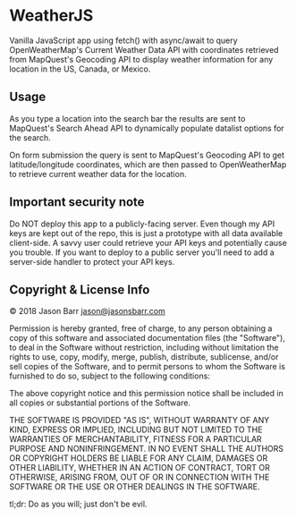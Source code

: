# WeatherJS

Vanilla JavaScript app using fetch() with async/await to query OpenWeatherMap's Current Weather Data API with coordinates retrieved from MapQuest's Geocoding API to display weather information for any location in the US, Canada, or Mexico.

## Usage

As you type a location into the search bar the results are sent to MapQuest's Search Ahead API to dynamically populate datalist options for the search.

On form submission the query is sent to MapQuest's Geocoding API to get latitude/longitude coordinates, which are then passed to OpenWeatherMap to retrieve current weather data for the location.

## Important security note

Do NOT deploy this app to a publicly-facing server. Even though my API keys are kept out of the repo, this is just a prototype with all data available client-side. A savvy user could retrieve your API keys and potentially cause you trouble. If you want to deploy to a public server you'll need to add a server-side handler to protect your API keys.

## Copyright & License Info
&copy; 2018 Jason Barr <jason@jasonsbarr.com>

Permission is hereby granted, free of charge, to any person obtaining a copy of this software and associated documentation files (the "Software"), to deal in the Software without restriction, including without limitation the rights to use, copy, modify, merge, publish, distribute, sublicense, and/or sell copies of the Software, and to permit persons to whom the Software is furnished to do so, subject to the following conditions:

The above copyright notice and this permission notice shall be included in all copies or substantial portions of the Software.  

THE SOFTWARE IS PROVIDED "AS IS", WITHOUT WARRANTY OF ANY KIND, EXPRESS OR IMPLIED, INCLUDING BUT NOT LIMITED TO THE WARRANTIES OF MERCHANTABILITY, FITNESS FOR A PARTICULAR PURPOSE AND NONINFRINGEMENT. IN NO EVENT SHALL THE AUTHORS OR COPYRIGHT HOLDERS BE LIABLE FOR ANY CLAIM, DAMAGES OR OTHER LIABILITY, WHETHER IN AN ACTION OF CONTRACT, TORT OR OTHERWISE, ARISING FROM, OUT OF OR IN CONNECTION WITH THE SOFTWARE OR THE USE OR OTHER DEALINGS IN THE SOFTWARE.

tl;dr: Do as you will; just don't be evil.
